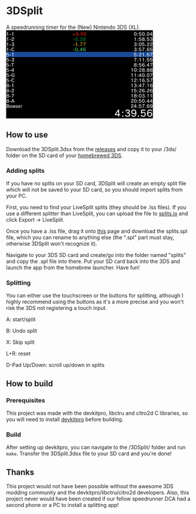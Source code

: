 # 3DSplit
A speedrunning timer for the (New) Nintendo 3DS (XL).
![Screenshot of the tool.](preview.bmp)

## How to use
Download the 3DSplit.3dsx from the [releases](https://github.com/LetsPlentendo-CH/3DSplit/releases) and copy it to your /3ds/ folder on the SD card of your [homebrewed 3DS](https://3ds.guide).

### Adding splits
If you have no splits on your SD card, 3DSplit will create an empty split file which will not be saved to your SD card, so you should import splits from your PC.

First, you need to find your LiveSplit splits (they should be .lss files). If you use a different splitter than LiveSplit, you can upload the file to [splits.io](https://splits.io/) and click Export -> LiveSplit.

Once you have a .lss file, drag it onto [this](https://letsplentendo-ch.github.io/3DSplit/converter/) page and download the splits.spl file, which you can rename to anything else (the ".spl" part must stay, otherwise 3DSplit won't recognize it).

Navigate to your 3DS SD card and create/go into the folder named "splits" and copy the .spl file into there.
Put your SD card back into the 3DS and launch the app from the homebrew launcher.
Have fun!

### Splitting
You can either use the touchscreen or the buttons for splitting, although I highly recommend using the buttons as it's a more precise and you won't risk the 3DS not registering a touch input.

A: start/split

B: Undo split

X: Skip split

L+R: reset

D-Pad Up/Down: scroll up/down in splits

## How to build
### Prerequisites
This project was made with the devkitpro, libctru and citro2d C libraries, so you will need to install [devkitpro](https://www.3dbrew.org/wiki/Setting_up_Development_Environment#Setup) before building.
### Build
After setting up devkitpro, you can navigate to the /3DSplit/ folder and run `make`. Transfer the 3DSplit.3dsx file to your SD card and you're done!

## Thanks
This project would not have been possible without the awesome 3DS modding community and the devkitpro/libctru/citro2d developers.
Also, this project never would have been created if our fellow speedrunner DCA had a second phone or a PC to install a splitting app!
